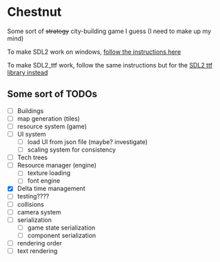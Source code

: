 # Chestnut

Some sort of ~~strategy~~ city-building game I guess (I need to make up my mind)

To make SDL2 work on windows, [follow the instructions here](https://github.com/Rust-SDL2/rust-sdl2#windows-msvc)

To make SDL2_ttf work, follow the same instructions but for the [SDL2 ttf library instead](https://www.libsdl.org/projects/SDL_ttf/release/)

## Some sort of TODOs

- [ ] Buildings
- [ ] map generation (tiles)
- [ ] resource system (game)
- [ ] UI system
  - [ ] load UI from json file (maybe? investigate)
  - [ ] scaling system for consistency
- [ ] Tech trees
- [ ] Resource manager (engine)
  - [ ] texture loading
  - [ ] font engine
- [x] Delta time management
- [ ] testing????
- [ ] collisions
- [ ] camera system
- [ ] serialization
  - [ ] game state serialization
  - [ ] component serialization
- [ ] rendering order
- [ ] text rendering